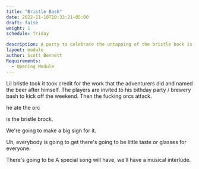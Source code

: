```yaml
---
title: "Bristle Bash"
date: 2022-11-10T10:33:21-05:00
draft: false
weight: 1
schedule: friday

description: A party to celebrate the untapping of the bristle bock is interrupted by the Bloody Fist. 
layout: module
author: Scott Bennett
Requirements: 
  - Opening Module 
---
```


Lil bristle took it took credit for the work that the adventurers did and named the beer after himself. The players are invited to his bithday party / brewery bash to kick off the weekend. Then the fucking orcs attack. 

he ate the orc

is the bristle brock.

 We're going to make a big sign for it. 

Uh, everybody is going to get there's going to be little taste or glasses for everyone. 

There's going to be A special song will have, we'll have a musical interlude.
